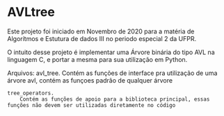 # AVLtree

Este projeto foi iniciado em Novembro de 2020 para a matéria de Algorítmos e Estutura de dados III no periodo especial 2 da UFPR.

O intuito desse projeto é implementar uma Árvore binária do tipo AVL na linguagem C, e portar a mesma para sua utilização em Python. 

Arquivos:
    avl_tree.
        Contém as funções de interface pra utilização de uma árvore avl, contém as funçoes padrão de qualquer árvore

    tree_operators.
        Contém as funções de apoio para a biblioteca principal, essas funções não devem ser utilizadas diretamente no código